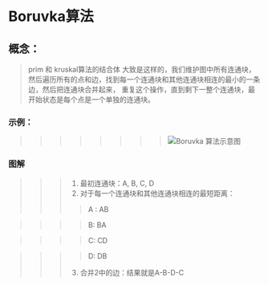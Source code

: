 # Boruvka算法

## 概念：

> prim 和 kruskal算法的结合体
> 大致是这样的，我们维护图中所有连通块，然后遍历所有的点和边，找到每一个连通块和其他连通块相连的最小的一条边，然后把连通块合并起来，
重复这个操作，直到剩下一整个连通块，最开始状态是每个点是一个单独的连通块。

### **示例：**

>>>>>>>> ![Boruvka 算法示意图](https://upload.cc/i1/2019/09/25/WayROc.png "Boruvka 算法示意图")

### **图解**

>>> 1. 最初连通块：A, B, C, D
>>> 2. 对于每一个连通块和其他连通块相连的最短距离：
  >>>> A : AB
  
  >>>> B: BA
  
  >>>> C: CD
  
  >>>> D: DB
>>> 3. 合并2中的边：结果就是A-B-D-C

